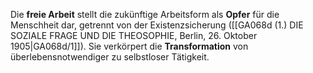 
Die **freie Arbeit** stellt die zukünftige Arbeitsform als **Opfer** für die Menschheit dar, getrennt von der Existenzsicherung ([[GA068d (1.) DIE SOZIALE FRAGE UND DIE THEOSOPHIE, Berlin, 26. Oktober 1905|GA068d/1]]). Sie verkörpert die **Transformation** von überlebensnotwendiger zu selbstloser Tätigkeit.
